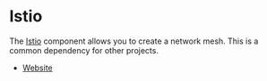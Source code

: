 # Istio

The [Istio](https://istio.io) component allows you to create a network mesh. This is a common dependency for other projects.

- [Website](https://github.com/combinator-ml/terraform-k8s-istio)
